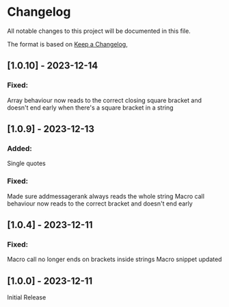 # Changelog

All notable changes to this project will be documented in this file.

The format is based on [Keep a Changelog](https://keepachangelog.com/en/1.0.0/),

## [1.0.10] - 2023-12-14

### Fixed:

Array behaviour now reads to the correct closing square bracket and doesn't end early when there's a square bracket in a string

## [1.0.9] - 2023-12-13

### Added: 

Single quotes

### Fixed:

Made sure addmessagerank always reads the whole string
Macro call behaviour now reads to the correct bracket and doesn't end early

## [1.0.4] - 2023-12-11

### Fixed:

Macro call no longer ends on brackets inside strings
Macro snippet updated



## [1.0.0] - 2023-12-11

Initial Release